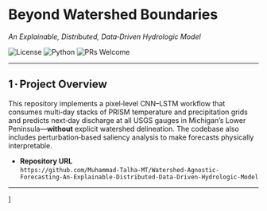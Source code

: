 # Beyond Watershed Boundaries  
*An Explainable, Distributed, Data‑Driven Hydrologic Model*

![License](https://img.shields.io/badge/license-MIT-blue.svg)
![Python](https://img.shields.io/badge/python-3.10%2B-brightgreen.svg)
![PRs Welcome](https://img.shields.io/badge/PRs-welcome-purple.svg)

---

## 1 · Project Overview
This repository implements a pixel‑level CNN–LSTM workflow that consumes multi‑day stacks of PRISM temperature and precipitation grids and predicts next‑day discharge at all USGS gauges in Michigan’s Lower Peninsula—**without** explicit watershed delineation.  The codebase also includes perturbation‑based saliency analysis to make forecasts physically interpretable.

* **Repository URL**  
  `https://github.com/Muhammad-Talha-MT/Watershed-Agnostic-Forecasting-An-Explainable-Distributed-Data-Driven-Hydrologic-Model`

---
]
